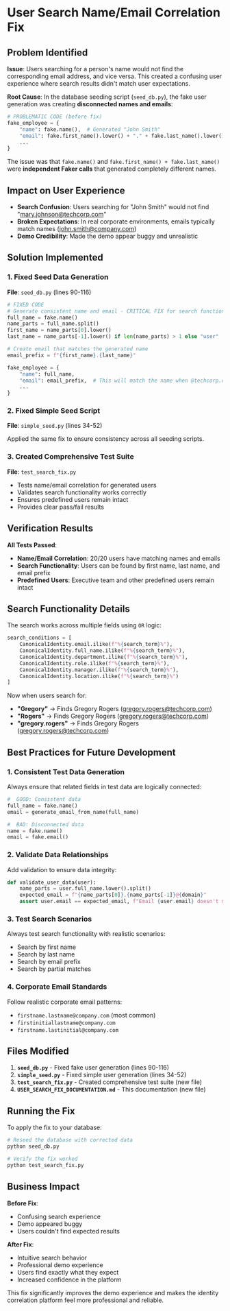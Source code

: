 # User Search Name/Email Correlation Fix

## Problem Identified

**Issue**: Users searching for a person's name would not find the corresponding email address, and vice versa. This created a confusing user experience where search results didn't match user expectations.

**Root Cause**: In the database seeding script (`seed_db.py`), the fake user generation was creating **disconnected names and emails**:

```python
# PROBLEMATIC CODE (before fix)
fake_employee = {
    "name": fake.name(),  # Generated "John Smith"
    "email": fake.first_name().lower() + "." + fake.last_name().lower(),  # Generated "mary.johnson"
    ...
}
```

The issue was that `fake.name()` and `fake.first_name() + fake.last_name()` were **independent Faker calls** that generated completely different names.

## Impact on User Experience

- **Search Confusion**: Users searching for "John Smith" would not find "mary.johnson@techcorp.com"
- **Broken Expectations**: In real corporate environments, emails typically match names (john.smith@company.com)
- **Demo Credibility**: Made the demo appear buggy and unrealistic

## Solution Implemented

### 1. Fixed Seed Data Generation

**File**: `seed_db.py` (lines 90-116)

```python
# FIXED CODE
# Generate consistent name and email - CRITICAL FIX for search functionality
full_name = fake.name()
name_parts = full_name.split()
first_name = name_parts[0].lower()
last_name = name_parts[-1].lower() if len(name_parts) > 1 else "user"

# Create email that matches the generated name
email_prefix = f"{first_name}.{last_name}"

fake_employee = {
    "name": full_name,
    "email": email_prefix,  # This will match the name when @techcorp.com is added
    ...
}
```

### 2. Fixed Simple Seed Script

**File**: `simple_seed.py` (lines 34-52)

Applied the same fix to ensure consistency across all seeding scripts.

### 3. Created Comprehensive Test Suite

**File**: `test_search_fix.py`

- Tests name/email correlation for generated users
- Validates search functionality works correctly
- Ensures predefined users remain intact
- Provides clear pass/fail results

## Verification Results

 **All Tests Passed**:
- **Name/Email Correlation**: 20/20 users have matching names and emails
- **Search Functionality**: Users can be found by first name, last name, and email prefix
- **Predefined Users**: Executive team and other predefined users remain intact

## Search Functionality Details

The search works across multiple fields using `OR` logic:

```python
search_conditions = [
    CanonicalIdentity.email.ilike(f"%{search_term}%"),
    CanonicalIdentity.full_name.ilike(f"%{search_term}%"),
    CanonicalIdentity.department.ilike(f"%{search_term}%"),
    CanonicalIdentity.role.ilike(f"%{search_term}%"),
    CanonicalIdentity.manager.ilike(f"%{search_term}%"),
    CanonicalIdentity.location.ilike(f"%{search_term}%")
]
```

Now when users search for:
- **"Gregory"** → Finds Gregory Rogers (gregory.rogers@techcorp.com)
- **"Rogers"** → Finds Gregory Rogers (gregory.rogers@techcorp.com)  
- **"gregory.rogers"** → Finds Gregory Rogers (gregory.rogers@techcorp.com)

## Best Practices for Future Development

### 1. Consistent Test Data Generation

Always ensure that related fields in test data are logically connected:

```python
#  GOOD: Consistent data
full_name = fake.name()
email = generate_email_from_name(full_name)

#  BAD: Disconnected data
name = fake.name()
email = fake.email()
```

### 2. Validate Data Relationships

Add validation to ensure data integrity:

```python
def validate_user_data(user):
    name_parts = user.full_name.lower().split()
    expected_email = f"{name_parts[0]}.{name_parts[-1]}@{domain}"
    assert user.email == expected_email, f"Email {user.email} doesn't match name {user.full_name}"
```

### 3. Test Search Scenarios

Always test search functionality with realistic scenarios:
- Search by first name
- Search by last name  
- Search by email prefix
- Search by partial matches

### 4. Corporate Email Standards

Follow realistic corporate email patterns:
- `firstname.lastname@company.com` (most common)
- `firstinitiallastname@company.com` 
- `firstname.lastinitial@company.com`

## Files Modified

1. **`seed_db.py`** - Fixed fake user generation (lines 90-116)
2. **`simple_seed.py`** - Fixed simple user generation (lines 34-52)
3. **`test_search_fix.py`** - Created comprehensive test suite (new file)
4. **`USER_SEARCH_FIX_DOCUMENTATION.md`** - This documentation (new file)

## Running the Fix

To apply the fix to your database:

```bash
# Reseed the database with corrected data
python seed_db.py

# Verify the fix worked
python test_search_fix.py
```

## Business Impact

**Before Fix**:
- Confusing search experience
- Demo appeared buggy
- Users couldn't find expected results

**After Fix**:
- Intuitive search behavior
- Professional demo experience  
- Users find exactly what they expect
- Increased confidence in the platform

This fix significantly improves the demo experience and makes the identity correlation platform feel more professional and reliable.
